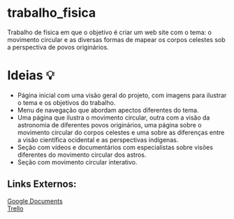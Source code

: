# trabalho_fisica
Trabalho de física em que o objetivo é criar um web site com o tema: o movimento circular e as diversas formas de mapear os corpos celestes sob a perspectiva de povos originários.

<h1>Ideias 💡</h1>
<ul>
  <li>Página inicial com uma visão geral do projeto, com imagens para ilustrar o tema e os objetivos do trabalho.</li>
  <li>Menu de navegação que abordam apectos diferentes do tema.</li>
  <li>Uma página que ilustra o movimento circular, outra com a visão da astronomia de diferentes povos originários, uma página sobre o movimento circular do corpos celestes e uma sobre as diferenças entre a visão científica ocidental e as perspectivas indígenas.</li>
  <li>Seção com vídeos e documentários com especialistas sobre visões diferentes do movimento circular dos astros.</li>
  <li>Seção com movimento circular interativo.</li>
</ul>

<h2>Links Externos: </h2>
<a target="_black" href="https://docs.google.com/document/d/193bdeZswqtMVXBXIKDQRRi3xf4Ke5-rf9QllQXvZujg/edit">Google Documents</a> <br>
<a target="_black" href="https://trello.com/b/DxQggGfL/trabalhofísica#">Trello</a>
